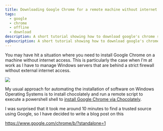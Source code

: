 ```yaml
---
title: Downloading Google Chrome for a remote machine without internet access
tags:
  - google
  - chrome
  - offline
  - download
description: A short tutorial showing how to download google's chrome standalone installer.
ogDescription: A short tutorial showing how to download google's chrome standalone installer.
---
```


You may have hit a situation where you need to install Google Chrome on a machine without internet access. This is particularly the case when I'm at work as I have to manage Windows servers that are behind a strict firewall without external internet access.
 
<img src="{{ site.baseurl }}/static/img/posts/google-chrome/browser.jpg" class="img-fluid" />

<!--more-->

My usual approach for automating the installation of software on Windows Operating Systems is to install chocolately and run a remote script to execute a powershell shell to [install Google Chrome via Chocolately](https://chocolatey.org/packages/GoogleChrome).
 

I was surprised that it took me around 10 minutes to find a trusted source using Google, so I have decided to write a blog post on this

https://www.google.com/chrome/b/?standalone=1

